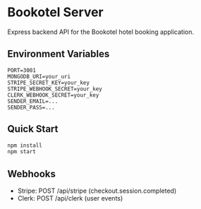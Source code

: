 # Bookotel Server

Express backend API for the Bookotel hotel booking application.

## Environment Variables
```env
PORT=3001
MONGODB_URI=your_uri
STRIPE_SECRET_KEY=your_key
STRIPE_WEBHOOK_SECRET=your_key
CLERK_WEBHOOK_SECRET=your_key
SENDER_EMAIL=...
SENDER_PASS=...
```

## Quick Start
```bash
npm install
npm start
```

## Webhooks
- Stripe: POST /api/stripe (checkout.session.completed)
- Clerk: POST /api/clerk (user events)
